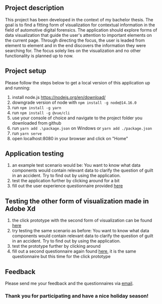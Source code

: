 ## Project description

This project has been developed in the context of my bachelor thesis. The goal is to find a fitting form of visualization for contextual information in the field of automotive digital forensics. The application should explore forms of data visualization that guide the user's attention to important elements on the current page. Through directing the focus, the user is leaded from element to element and in the end discovers the information they were searching for. 
The focus solely lies on the visualization and no other functionality is planned up to now. 

## Project setup

Please follow the steps below to get a local version of this application up and running:

1. install node.js https://nodejs.org/en/download/
2. downgrade version of node with `npm install -g node@14.16.0`
3. run `npm install -g yarn`
4. run `npm install -g @vue/cli`
5. use your console of choice and navigate to the project folder you downloaded from github
6. run `yarn add .\package.json` on Windows or `yarn add ./package.json`
7. run `yarn serve`
8. open localhost:8080 in your browser and click on "Home"

## Application testing

1. an example test scenario would be: You want to know what data components would contain relevant data to clarify the question of guilt in an accident. Try to find out by using the application.
2. test the application further by clicking around for a bit
3. fill out the user experience questionnaire provided [here](https://github.com/JulianGaensbauer/datatype_visualization_3/tree/master/Questionnaire)

## Testing the other form of visualization made in Adobe Xd

1. the click prototype with the second form of visualization can be found [here](https://xd.adobe.com/view/07e0e2ef-ee36-4742-8791-a904592eecc7-52b3/?fullscreen&hints=off) 
2. try testing the same scenario as before: You want to know what data components would contain relevant data to clarify the question of guilt in an accident. Try to find out by using the application.
3. test the prototype further by clicking around
4. fill out a second questionnaire again found [here](https://github.com/JulianGaensbauer/datatype_visualization_3/tree/master/Questionnaire), it is the same questionnaire but this time for the click prototype

## Feedback

Please send me your feedback and the questionnaires via [email](mailto:julian.gaensbauer@outlook.de).

### Thank you for participating and have a nice holiday season! 
